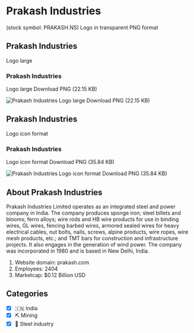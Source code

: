 # Prakash Industries
 (stock symbol: PRAKASH.NS) Logo in transparent PNG format

## Prakash Industries
 Logo large

### Prakash Industries
 Logo large Download PNG (22.15 KB)

![Prakash Industries
 Logo large Download PNG (22.15 KB)](/img/orig/PRAKASH.NS_BIG-b0ea139a.png)

## Prakash Industries
 Logo icon format

### Prakash Industries
 Logo icon format Download PNG (35.84 KB)

![Prakash Industries
 Logo icon format Download PNG (35.84 KB)](/img/orig/PRAKASH.NS-a6822016.png)

## About Prakash Industries


Prakash Industries Limited operates as an integrated steel and power company in India. The company produces sponge iron; steel billets and blooms; ferro alloys; wire rods and HB wire products for use in binding wires, GL wires, fencing barbed wires, armored sealed wires for heavy electrical cables, nut bolts, nails, screws, alpine products, wire ropes, wire mesh products, etc.; and TMT bars for construction and infrastructure projects. It also engages in the generation of wind power. The company was incorporated in 1980 and is based in New Delhi, India.

1. Website domain: prakash.com
2. Employees: 2404
3. Marketcap: $0.12 Billion USD


## Categories
- [x] 🇮🇳 India
- [x] ⛏️ Mining
- [x] 🔩 Steel industry
